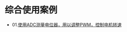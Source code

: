 # 综合使用案例

* 01.[使用ADC测量电位器，用以调整PWM，控制电机转速](/Example/MicroPython-zh/03.Comprehensive_Case/01.ADC+PWM)
